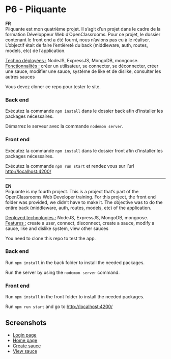 ﻿<!DOCTYPE html>
<html>

<head>
  <meta charset="utf-8">
  <meta name="viewport" content="width=device-width, initial-scale=1.0">
  <title>P6 - Piiquante</title>
  <link rel="stylesheet" href="https://stackedit.io/style.css" />
</head>

<body class="stackedit">
  <div class="stackedit__html"><h1 id="p6---piiquante">P6 - Piiquante</h1>
<p><strong>FR</strong><br>
Piiquante est mon quatrième projet. Il s’agit d’un projet dans le cadre de la formation  Développeur Web  d’OpenClassrooms. Pour ce projet, le dossier contenant le front end a été fourni, nous n’avions pas eu à le réaliser. L’objectif était de faire l’entièreté du back (middleware, auth, routes, models, etc) de l’application.</p>
<p><u>Techno déployées :</u> NodeJS, ExpressJS, MongoDB, mongoose.<br>
<u>Fonctionnalités :</u> créer un utilisateur, se connecter, se déconnecter, créer une sauce, modifier une sauce, système de like et de dislike, consulter les autres sauces</p>
<p>Vous devez cloner ce repo pour tester le site.</p>
<h3 id="back-end">Back end</h3>
<p>Exécutez la commande <code>npm install</code> dans le dossier back afin d’installer les packages nécessaires.</p>
<p>Démarrez le serveur avec la commande <code>nodemon server</code>.</p>
<h3 id="front-end">Front end</h3>
<p>Exécutez la commande <code>npm install</code> dans le dossier front afin d’installer les packages nécessaires.</p>
<p>Exécutez la commande <code>npm run start</code> et rendez vous sur l’url <a href="http://localhost:4200/">http://localhost:4200/</a></p>
<hr>
<p><strong>EN</strong><br>
Piiquante is my fourth project. This is a project that’s part of the OpenClassrooms Web Developer training. For this project, the front end folder was provided, we didn’t have to make it. The objective was to do the entire back (middleware, auth, routes, models, etc) of the application.</p>
<p><u>Deployed technologies :</u> NodeJS, ExpressJS, MongoDB, mongoose.<br>
<u>Features :</u> create a user, connect, disconnect, create a sauce, modify a sauce, like and dislike system, view other sauces</p>
<p>You need to clone this repo to test the app.</p>
<h3 id="back-end-1">Back end</h3>
<p>Run <code>npm install</code> in the back folder to install the needed packages.</p>
<p>Run the server by using the <code>nodemon server</code> command.</p>
<h3 id="front-end-1">Front end</h3>
<p>Run <code>npm install</code> in the front folder to install the needed packages.</p>
<p>Run <code>npm run start</code> and go to <a href="http://localhost:4200/">http://localhost:4200/</a></p>
<h2 id="screenshots">Screenshots</h2>
<ul>
<li><a href="https://imgur.com/oTFohOI">Login page</a></li>
<li><a href="https://imgur.com/Id3lVlC">Home page</a></li>
<li><a href="https://imgur.com/EJPreIe">Create sauce</a></li>
<li><a href="https://imgur.com/KUKgzjX">View sauce</a></li>
</ul>
</div>
</body>

</html>
